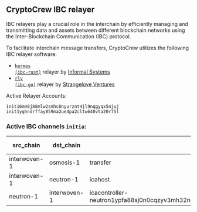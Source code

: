 ## CryptoCrew IBC relayer
IBC relayers play a crucial role in the interchain by efficiently managing and transmitting data and assets between different blockchain networks using the Inter-Blockchain Communication (IBC) protocol.

To facilitate interchain message transfers, CryptoCrew utilizes the following IBC relayer software: 
- <a href="https://github.com/informalsystems/hermes"><code>hermes (ibc-rust)</code></a> relayer by [Informal Systems](https://github.com/informalsystems)
- <a href="https://github.com/cosmos/relayer"><code>rly (ibc-go)</code></a> relayer by [Strangelove Ventures](https://github.com/strangelove-ventures)

Active Relayer Accounts:
```
init16m48j88mlw2smhc8nyurznt4jl9nqgyqx5njuj
init1yghndrffay859ma2ue4pa2cltw640vta20r75l
```

### Active IBC channels `initia`:
| src_chain | dst_chain | IBC port | IBC channel |
| --------------- | --------------- | ------------ | ------------------- |
| interwoven-1 | osmosis-1 | transfer | channel-68 |
| interwoven-1 | neutron-1 | icahost | channel-76 |
| neutron-1 | interwoven-1 | icacontroller-neutron1ypfa88sj0n0cqzyv3mh32nqke38xul3cye68c9jyq0y73n4z67zslvr824.drop_PUMP | channel-7028 |